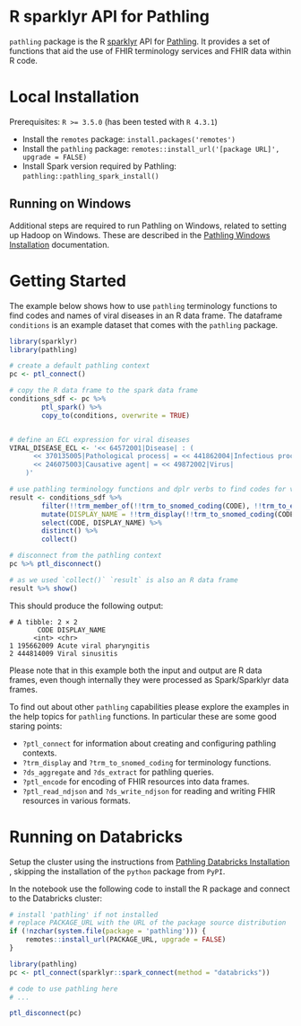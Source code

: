 R sparklyr API for Pathling
=======================

``pathling`` package is the R [sparklyr](https://spark.rstudio.com/) API
for [Pathling](https://pathling.csiro.au). It provides a set of functions that
aid the use of FHIR terminology services and FHIR data within R code.

# Local Installation

Prerequisites: `R >= 3.5.0` (has been tested with `R 4.3.1`)

* Install the `remotes` package: `install.packages('remotes')`
* Install the `pathling`
  package: `remotes::install_url('[package URL]', upgrade = FALSE)`
* Install Spark version required by
  Pathling: `pathling::pathling_spark_install()`

## Running on Windows

Additional steps are required to run Pathling on Windows, related to setting up
Hadoop on Windows. These are described in
the [Pathling Windows Installation](https://pathling.csiro.au/docs/libraries/installation/windows)
documentation.

# Getting Started

The example below shows how to use `pathling` terminology functions to find
codes and names of viral diseases in an R data frame. The dataframe `conditions`
is an example dataset that comes with the `pathling` package.

```R
library(sparklyr)
library(pathling)

# create a default pathling context
pc <- ptl_connect()

# copy the R data frame to the spark data frame
conditions_sdf <- pc %>%
        ptl_spark() %>%
        copy_to(conditions, overwrite = TRUE)


# define an ECL expression for viral diseases
VIRAL_DISEASE_ECL <- '<< 64572001|Disease| : (
      << 370135005|Pathological process| = << 441862004|Infectious process|,
      << 246075003|Causative agent| = << 49872002|Virus|
    )'

# use pathling terminology functions and dplr verbs to find codes for viral diseases and obtain their display names
result <- conditions_sdf %>%
        filter(!!trm_member_of(!!trm_to_snomed_coding(CODE), !!trm_to_ecl_value_set(VIRAL_DISEASE_ECL))) %>%
        mutate(DISPLAY_NAME = !!trm_display(!!trm_to_snomed_coding(CODE))) %>%
        select(CODE, DISPLAY_NAME) %>%
        distinct() %>%
        collect()

# disconnect from the pathling context
pc %>% ptl_disconnect()

# as we used `collect()` `result` is also an R data frame
result %>% show()
```

This should produce the following output:

```
# A tibble: 2 × 2
       CODE DISPLAY_NAME           
      <int> <chr>                  
1 195662009 Acute viral pharyngitis
2 444814009 Viral sinusitis   
```

Please note that in this example both the input and output are R data frames,
even though internally they were processed as Spark/Sparklyr data frames.

To find out about other `pathling` capabilities please explore the examples in
the help topics for `pathling` functions. In particular these are some good
staring points:

- `?ptl_connect` for information about creating and configuring pathling
  contexts.
- `?trm_display` and `?trm_to_snomed_coding` for terminology functions.
- `?ds_aggregate` and `?ds_extract` for pathling queries.
- `?ptl_encode` for encoding of FHIR resources into data frames.
- `?ptl_read_ndjson` and `?ds_write_ndjson` for reading and writing FHIR
  resources in various formats.

# Running on Databricks

Setup the cluster using the instructions
from [Pathling Databricks Installation](https://pathling.csiro.au/docs/libraries/installation/databricks)
, skipping the installation of the `python` package from `PyPI`.

In the notebook use the following code to install the R package and connect to
the Databricks cluster:

```r
# install 'pathling' if not installed
# replace PACKAGE_URL with the URL of the package source distribution
if (!nzchar(system.file(package = 'pathling'))) {
    remotes::install_url(PACKAGE_URL, upgrade = FALSE)
}

library(pathling)
pc <- ptl_connect(sparklyr::spark_connect(method = "databricks"))

# code to use pathling here
# ...

ptl_disconnect(pc)
```
